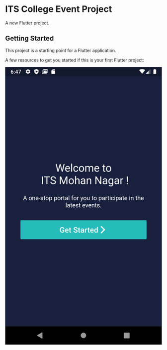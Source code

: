 # ITS College Event Project

A new Flutter project.

## Getting Started

This project is a starting point for a Flutter application.

A few resources to get you started if this is your first Flutter project:

<img src = "https://github.com/jmsingh6871/ITS-College-Event-App/blob/master/assets/images/welcome_page.png">
